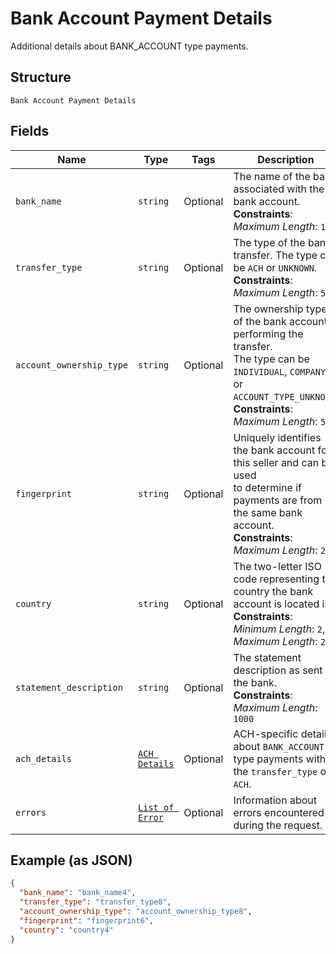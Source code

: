 
# Bank Account Payment Details

Additional details about BANK_ACCOUNT type payments.

## Structure

`Bank Account Payment Details`

## Fields

| Name | Type | Tags | Description |
|  --- | --- | --- | --- |
| `bank_name` | `string` | Optional | The name of the bank associated with the bank account.<br>**Constraints**: *Maximum Length*: `100` |
| `transfer_type` | `string` | Optional | The type of the bank transfer. The type can be `ACH` or `UNKNOWN`.<br>**Constraints**: *Maximum Length*: `50` |
| `account_ownership_type` | `string` | Optional | The ownership type of the bank account performing the transfer.<br>The type can be `INDIVIDUAL`, `COMPANY`, or `ACCOUNT_TYPE_UNKNOWN`.<br>**Constraints**: *Maximum Length*: `50` |
| `fingerprint` | `string` | Optional | Uniquely identifies the bank account for this seller and can be used<br>to determine if payments are from the same bank account.<br>**Constraints**: *Maximum Length*: `255` |
| `country` | `string` | Optional | The two-letter ISO code representing the country the bank account is located in.<br>**Constraints**: *Minimum Length*: `2`, *Maximum Length*: `2` |
| `statement_description` | `string` | Optional | The statement description as sent to the bank.<br>**Constraints**: *Maximum Length*: `1000` |
| `ach_details` | [`ACH Details`](../../doc/models/ach-details.md) | Optional | ACH-specific details about `BANK_ACCOUNT` type payments with the `transfer_type` of `ACH`. |
| `errors` | [`List of Error`](../../doc/models/error.md) | Optional | Information about errors encountered during the request. |

## Example (as JSON)

```json
{
  "bank_name": "bank_name4",
  "transfer_type": "transfer_type8",
  "account_ownership_type": "account_ownership_type8",
  "fingerprint": "fingerprint6",
  "country": "country4"
}
```

